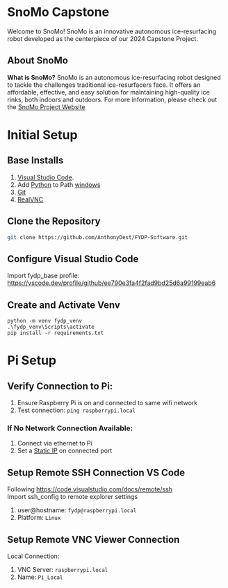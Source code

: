 # SnoMo Capstone

Welcome to SnoMo! SnoMo is an innovative autonomous ice-resurfacing robot developed as the centerpiece of our 2024 Capstone Project.

## About SnoMo
**What is SnoMo?** SnoMo is an autonomous ice-resurfacing robot designed to tackle the challenges traditional ice-resurfacers face. It offers an affordable, effective, and easy solution for maintaining high-quality ice rinks, both indoors and outdoors. For more information, please check out the [SnoMo Project Website](https://24capstone.wixsite.com/my-site-1)

# Initial Setup

## Base Installs

1. [Visual Studio Code](https://code.visualstudio.com/download).
2. Add [Python](https://www.python.org/downloads/) to Path [windows](https://docs.python.org/3.9/using/windows.html)
3. [Git](https://git-scm.com/downloads)
4. [RealVNC](https://www.realvnc.com/en/connect/download/viewer/)

## Clone the Repository

```bash
git clone https://github.com/AnthonyDest/FYDP-Software.git
```

## Configure Visual Studio Code
Import fydp_base profile:
https://vscode.dev/profile/github/ee790e3fa4f2fad9bd25d6a99199eab6

## Create and Activate Venv
```
python -m venv fydp_venv
.\fydp_venv\Scripts\activate
pip install -r requirements.txt
```

# Pi Setup

## Verify Connection to Pi:
1. Ensure Raspberry Pi is on and connected to same wifi network
1. Test connection: ```ping raspberrypi.local```

### If No Network Connection Available:
1. Connect via ethernet to Pi
2. Set a [Static IP](https://www.trendnet.com/press/resource-library/how-to-set-static-ip-address) on connected port

## Setup Remote SSH Connection VS Code
Following https://code.visualstudio.com/docs/remote/ssh  
Import ssh_config to remote explorer settings  
   1. user@hostname: `fydp@raspberrypi.local`  
   2. Platform: `Linux`

## Setup Remote VNC Viewer Connection
Local Connection:
   1. VNC Server: `raspberrypi.local`
   2. Name: `Pi_Local`
   